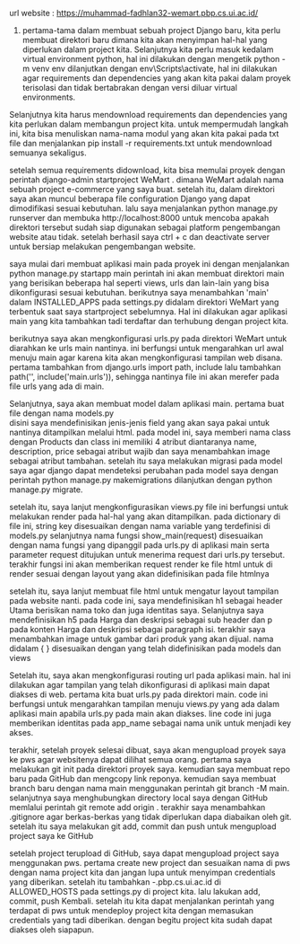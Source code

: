 url website : https://muhammad-fadhlan32-wemart.pbp.cs.ui.ac.id/

1. pertama-tama dalam membuat sebuah project Django baru, kita perlu membuat direktori baru dimana kita akan menyimpan hal-hal yang diperlukan dalam project kita. Selanjutnya kita perlu masuk kedalam virtual environment python, hal ini dilakukan dengan mengetik python -m venv env dilanjutkan dengan 
env\Scripts\activate, hal ini dilakukan agar requirements dan dependencies yang akan kita pakai dalam proyek terisolasi dan tidak bertabrakan dengan versi diluar virtual environments. 

Selanjutnya kita harus mendownload requirements dan dependencies yang kita perlukan dalam membangun project kita. untuk mempermudah langkah ini, kita bisa menuliskan nama-nama modul yang akan kita pakai pada txt file dan menjalankan pip install -r requirements.txt untuk mendownload semuanya sekaligus.

setelah semua requirements didownload, kita bisa memulai proyek dengan perintah 
django-admin startproject WeMart . dimana WeMart adalah nama sebuah project e-commerce yang saya buat. setelah itu, dalam direktori saya akan muncul beberapa file configuration Django yang dapat dimodifikasi sesuai kebutuhan. lalu saya menjalankan python manage.py runserver dan membuka http://localhost:8000 untuk mencoba apakah direktori tersebut sudah siap digunakan sebagai platform pengembangan website atau tidak. setelah berhasil saya ctrl + c dan deactivate server untuk bersiap melakukan pengembangan website.

saya mulai dari membuat aplikasi main pada proyek ini dengan menjalankan python manage.py startapp main
perintah ini akan membuat direktori main yang berisikan beberapa hal seperti views, urls dan lain-lain yang bisa dikonfigurasi sesuai kebutuhan. berikutnya saya menambahkan 'main' dalam INSTALLED_APPS pada settings.py didalam direktori WeMart yang terbentuk saat saya startproject sebelumnya. Hal ini dilakukan agar aplikasi main yang kita tambahkan tadi terdaftar dan terhubung dengan project kita.

berikutnya saya akan mengkonfigurasi urls.py pada direktori WeMart untuk diarahkan ke urls main nantinya. ini berfungsi untuk mengarahkan url awal menuju main agar karena kita akan mengkonfigurasi tampilan web disana. pertama tambahkan from django.urls import path, include lalu tambahkan  
path('', include('main.urls')), sehingga nantinya file ini akan merefer pada file urls yang ada di main.

Selanjutnya, saya akan membuat model dalam aplikasi main. pertama buat file dengan nama models.py     
disini saya mendefinisikan jenis-jenis field yang akan saya pakai untuk nantinya ditampilkan melalui html. pada model ini, saya memberi nama class dengan Products dan class ini memiliki 4 atribut diantaranya name, description, price sebagai atribut wajib dan saya menambahkan image sebagai atribut tambahan. setelah itu saya melakukan migrasi pada model saya agar django dapat mendeteksi perubahan pada model saya dengan perintah python manage.py makemigrations dilanjutkan dengan python manage.py migrate.

setelah itu, saya lanjut mengkonfigurasikan views.py file ini berfungsi untuk melakukan render pada hal-hal yang akan ditampilkan.
pada dictionary di file ini, string key disesuaikan dengan nama variable yang terdefinisi di models.py selanjutnya nama fungsi show_main(request) disesuaikan dengan nama fungsi yang dipanggil pada urls.py di aplikasi main serta parameter request ditujukan untuk menerima request dari urls.py tersebut. terakhir fungsi ini akan memberikan request render ke file html untuk di render sesuai dengan layout yang akan didefinisikan pada file htmlnya

setelah itu, saya lanjut membuat file html untuk mengatur layout tampilan pada website nanti.
pada code ini, saya mendefinisikan h1 sebagai header Utama berisikan nama toko dan juga identitas saya. Selanjutnya saya mendefinisikan h5 pada Harga dan deskripsi sebagai sub header dan p pada konten Harga dan deskripsi sebagai paragraph isi. terakhir saya menambahkan image untuk gambar dari produk yang akan dijual. nama didalam { } disesuaikan dengan yang telah didefinisikan pada models dan views

Setelah itu, saya akan mengkonfigurasi routing url pada aplikasi main. hal ini dilakukan agar tampilan yang telah dikonfigurasi di aplikasi main dapat diakses di web. pertama kita buat urls.py pada direktori main.
code ini berfungsi untuk mengarahkan tampilan menuju views.py yang ada dalam aplikasi main apabila urls.py pada main akan diakses. line code ini juga memberikan identitas pada app_name sebagai nama unik untuk menjadi key akses. 

terakhir, setelah proyek selesai dibuat, saya akan mengupload proyek saya ke pws agar websitenya dapat dilihat semua orang. pertama saya melakukan git init pada direktori proyek saya. kemudian saya membuat repo baru pada GitHub dan mengcopy link reponya. kemudian saya membuat branch baru dengan nama main menggunakan perintah git branch -M main. selanjutnya saya menghubungkan directory local saya dengan GitHub memlalui perintah git remote add origin <link-github-saya>. terakhir saya menambahkan .gitignore agar berkas-berkas yang tidak diperlukan dapa diabaikan oleh git. setelah itu saya melakukan git add, commit dan push untuk mengupload project saya ke GitHub

setelah project terupload di GitHub, saya dapat mengupload project saya menggunakan pws. pertama create new project dan sesuaikan nama di pws dengan nama project kita dan jangan lupa untuk menyimpan credentials yang diberikan. setelah itu tambahkan <username-sso>-<nama proyek>.pbp.cs.ui.ac.id di ALLOWED_HOSTS pada settings.py di project kita. lalu lakukan add, commit, push Kembali. setelah itu kita dapat menjalankan perintah yang terdapat di pws untuk mendeploy project kita dengan memasukan credentials yang tadi diberikan. dengan begitu project kita sudah dapat diakses oleh siapapun.



